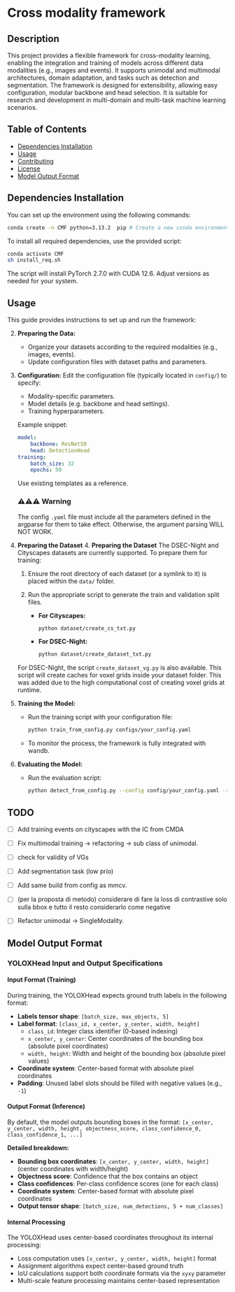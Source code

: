 # Cross modality framework

## Description
This project provides a flexible framework for cross-modality learning, enabling the integration and training of models across different data modalities (e.g., images and events). It supports unimodal and multimodal architectures, domain adaptation, and tasks such as detection and segmentation. The framework is designed for extensibility, allowing easy configuration, modular backbone and head selection. It is suitable for research and development in multi-domain and multi-task machine learning scenarios.



## Table of Contents
- [Dependencies Installation](#dependencies-installation)
- [Usage](#usage)
- [Contributing](#contributing)
- [License](#license)
- [Model Output Format](#model-output-format)

## Dependencies Installation
 
You can set up the environment using the following commands:

```bash
conda create -n CMF python=3.13.2  pip # Create a new conda environment (other Python 3.x versions should work)
```

To install all required dependencies, use the provided script:

```bash
conda activate CMF
sh install_req.sh
```

The script will install PyTorch 2.7.0 with CUDA 12.6. Adjust versions as needed for your system.

## Usage

This guide provides instructions to set up and run the framework:

2. **Preparing the Data:**
    - Organize your datasets according to the required modalities (e.g., images, events). 
    - Update configuration files with dataset paths and parameters.

3. **Configuration:**
    Edit the configuration file (typically located in `config/`) to specify:
    - Modality-specific parameters.
    - Model details (e.g. backbone and head settings).
    - Training hyperparameters.

    Example snippet:
    ```yaml
    model:
        backbone: ResNet50
        head: DetectionHead
    training:
        batch_size: 32
        epochs: 50
    ```

    Use existing templates as a reference.

    ### ⚠️⚠️⚠️ Warning
    The config `.yaml` file must include all the parameters defined in the argparse for them to take effect. Otherwise, the argument parsing WILL NOT WORK.
4. **Preparing the Dataset**
    4. **Preparing the Dataset**
The DSEC-Night and Cityscapes datasets are currently supported. To prepare them for training:

    1. Ensure the root directory of each dataset (or a symlink to it) is placed within the `data/` folder.
    2. Run the appropriate script to generate the train and validation split files.

        - **For Cityscapes:**
            ```bash
            python dataset/create_cs_txt.py
            ```

        - **For DSEC-Night:**
            ```bash
            python dataset/create_dataset_txt.py
            ```
    For DSEC-Night, the script `create_dataset_vg.py` is also available. This script will create caches for voxel grids inside your dataset folder. This was added due to the high computational cost of creating voxel grids at runtime.

5. **Training the Model:**
    - Run the training script with your configuration file:
      ```bash
      python train_from_config.py configs/your_config.yaml
      ```
    - To monitor the process, the framework is fully integrated with wandb.

6. **Evaluating the Model:**
    - Run the evaluation script:
      ```bash
      python detect_from_config.py --config config/your_config.yaml --checkpoint path/to/your/checkpoint.pth
      ```

## TODO
- [ ] Add training events on cityscapes with the IC from CMDA
- [ ] Fix multimodal training -> refactoring -> sub class of unimodal.

- [ ] check for validity of VGs
 
- [ ] Add segmentation task (low prio)
- [ ] Add same build from config as mmcv.

- [ ] (per la proposta di metodo) considerare di fare la loss di contrastive solo sulla bbox e tutto il resto considerarlo come negative
- [ ] Refactor unimodal -> SingleModality. 


## Model Output Format

### YOLOXHead Input and Output Specifications

#### **Input Format (Training)**
During training, the YOLOXHead expects ground truth labels in the following format:
- **Labels tensor shape**: `[batch_size, max_objects, 5]`
- **Label format**: `[class_id, x_center, y_center, width, height]`
  - `class_id`: Integer class identifier (0-based indexing)
  - `x_center, y_center`: Center coordinates of the bounding box (absolute pixel coordinates)
  - `width, height`: Width and height of the bounding box (absolute pixel values)
- **Coordinate system**: Center-based format with absolute pixel coordinates
- **Padding**: Unused label slots should be filled with negative values (e.g., `-1`)

#### **Output Format (Inference)**
By default, the model outputs bounding boxes in the format: `[x_center, y_center, width, height, objectness_score, class_confidence_0, class_confidence_1, ...]`

**Detailed breakdown:**
- **Bounding box coordinates**: `[x_center, y_center, width, height]` (center coordinates with width/height)
- **Objectness score**: Confidence that the box contains an object
- **Class confidences**: Per-class confidence scores (one for each class)
- **Coordinate system**: Center-based format with absolute pixel coordinates
- **Output tensor shape**: `[batch_size, num_detections, 5 + num_classes]`


#### **Internal Processing**
The YOLOXHead uses center-based coordinates throughout its internal processing:
- Loss computation uses `[x_center, y_center, width, height]` format
- Assignment algorithms expect center-based ground truth
- IoU calculations support both coordinate formats via the `xyxy` parameter
- Multi-scale feature processing maintains center-based representation